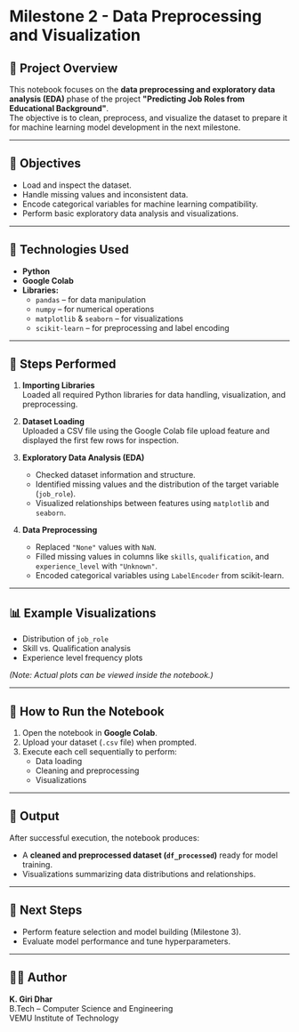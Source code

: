 # Milestone 2 - Data Preprocessing and Visualization

## 📘 Project Overview
This notebook focuses on the **data preprocessing and exploratory data analysis (EDA)** phase of the project **"Predicting Job Roles from Educational Background"**.  
The objective is to clean, preprocess, and visualize the dataset to prepare it for machine learning model development in the next milestone.

---

## 🎯 Objectives
- Load and inspect the dataset.
- Handle missing values and inconsistent data.
- Encode categorical variables for machine learning compatibility.
- Perform basic exploratory data analysis and visualizations.

---

## 🧰 Technologies Used
- **Python**
- **Google Colab**
- **Libraries:**
  - `pandas` – for data manipulation  
  - `numpy` – for numerical operations  
  - `matplotlib` & `seaborn` – for visualizations  
  - `scikit-learn` – for preprocessing and label encoding

---

## 📂 Steps Performed
1. **Importing Libraries**  
   Loaded all required Python libraries for data handling, visualization, and preprocessing.

2. **Dataset Loading**  
   Uploaded a CSV file using the Google Colab file upload feature and displayed the first few rows for inspection.

3. **Exploratory Data Analysis (EDA)**  
   - Checked dataset information and structure.  
   - Identified missing values and the distribution of the target variable (`job_role`).  
   - Visualized relationships between features using `matplotlib` and `seaborn`.

4. **Data Preprocessing**  
   - Replaced `"None"` values with `NaN`.  
   - Filled missing values in columns like `skills`, `qualification`, and `experience_level` with `"Unknown"`.  
   - Encoded categorical variables using `LabelEncoder` from scikit-learn.

---

## 📊 Example Visualizations
- Distribution of `job_role`
- Skill vs. Qualification analysis
- Experience level frequency plots

*(Note: Actual plots can be viewed inside the notebook.)*

---

## 🚀 How to Run the Notebook
1. Open the notebook in **Google Colab**.
2. Upload your dataset (`.csv` file) when prompted.
3. Execute each cell sequentially to perform:
   - Data loading  
   - Cleaning and preprocessing  
   - Visualizations  

---

## 📁 Output
After successful execution, the notebook produces:
- A **cleaned and preprocessed dataset (`df_processed`)** ready for model training.  
- Visualizations summarizing data distributions and relationships.

---

## 📌 Next Steps
- Perform feature selection and model building (Milestone 3).
- Evaluate model performance and tune hyperparameters.

---

## 👨‍💻 Author
**K. Giri Dhar**  
B.Tech – Computer Science and Engineering  
VEMU Institute of Technology  
